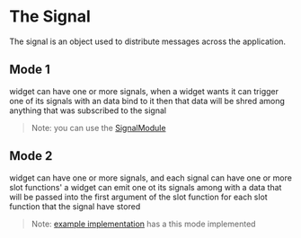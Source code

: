 # The Signal

The signal is an object used to distribute messages across the application.

## Mode 1

widget can have one or more signals,
when a widget wants it can trigger one of its signals with an data bind to it
then that data will be shred among anything that was subscribed to the signal

> Note:
> you can use the [SignalModule](https://github.com/EliaOndacs/signals)

## Mode 2

widget can have one or more signals, and each signal can have one or
more slot functions'
a widget can emit one ot its signals among with a data that will be
passed into the first argument of the slot function for each slot
function that the signal have stored

> Note:
> [example implementation](https://github.com/EliaOndacs/TENT) has a this mode implemented
